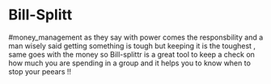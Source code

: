 # Bill-Splitt
#money_management
as they say with power comes the responsbility and a man wisely said getting something is tough but keeping it is the toughest , same goes with the money so Bill-splittr is a great tool to keep a check on how much you are spending in a group and it helps you to know when to stop your peears !!




